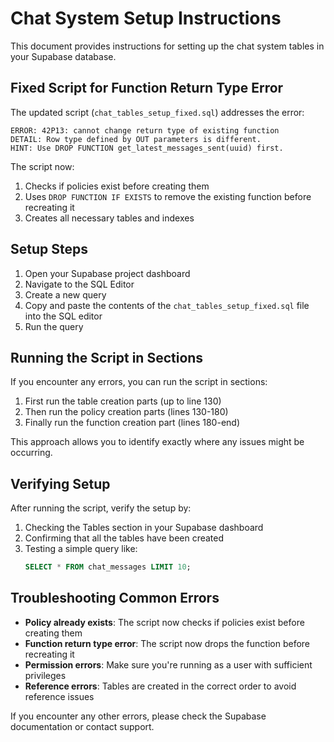 # Chat System Setup Instructions

This document provides instructions for setting up the chat system tables in your Supabase database.

## Fixed Script for Function Return Type Error

The updated script (`chat_tables_setup_fixed.sql`) addresses the error:
```
ERROR: 42P13: cannot change return type of existing function
DETAIL: Row type defined by OUT parameters is different.
HINT: Use DROP FUNCTION get_latest_messages_sent(uuid) first.
```

The script now:
1. Checks if policies exist before creating them
2. Uses `DROP FUNCTION IF EXISTS` to remove the existing function before recreating it
3. Creates all necessary tables and indexes

## Setup Steps

1. Open your Supabase project dashboard
2. Navigate to the SQL Editor
3. Create a new query
4. Copy and paste the contents of the `chat_tables_setup_fixed.sql` file into the SQL editor
5. Run the query

## Running the Script in Sections

If you encounter any errors, you can run the script in sections:

1. First run the table creation parts (up to line 130)
2. Then run the policy creation parts (lines 130-180)
3. Finally run the function creation part (lines 180-end)

This approach allows you to identify exactly where any issues might be occurring.

## Verifying Setup

After running the script, verify the setup by:

1. Checking the Tables section in your Supabase dashboard
2. Confirming that all the tables have been created
3. Testing a simple query like:
   ```sql
   SELECT * FROM chat_messages LIMIT 10;
   ```

## Troubleshooting Common Errors

- **Policy already exists**: The script now checks if policies exist before creating them
- **Function return type error**: The script now drops the function before recreating it
- **Permission errors**: Make sure you're running as a user with sufficient privileges
- **Reference errors**: Tables are created in the correct order to avoid reference issues

If you encounter any other errors, please check the Supabase documentation or contact support.
